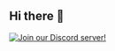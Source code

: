 ## Hi there 👋

[![Join our Discord server!](https://invidget.switchblade.xyz/K6yW3X8UPy)](https://discord.gg/K6yW3X8UPy)
